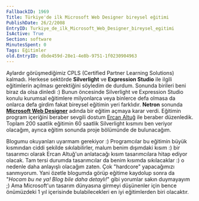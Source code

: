 ```yaml
---
FallbackID: 1969
Title: Türkiye'de ilk Microsoft Web Designer bireysel eğitimi
PublishDate: 26/2/2008
EntryID: Turkiye_de_ilk_Microsoft_Web_Designer_bireysel_egitimi
IsActive: True
Section: software
MinutesSpent: 0
Tags: Eğitimler
old.EntryID: dbde459d-28e1-4e8b-9751-1f0230904963
---
```

Aylardır görüşmediğimiz CPLS (Certified Partner Learning Solutions)
kalmadı. Herkese sektörde **Silverlight** ve **Expression Studio** ile
ilgili eğitimlerin açılması gerektiğini söyledim de durdum. Sonunda
birileri beni biraz da olsa dinledi :) Bunun öncesinde Silverlight ve
Expression Studio konulu kurumsal eğitimlere milyonlarca veya binlerce
defa olmasa da onlarca defa girdim fakat bireysel eğitimin yeri
farklıdır. **Netron** sonunda **[Microsoft Web
Designer](http://www.netron.com.tr/nba/egt_webgrafik3.asp)** adında bir
eğitim açmaya karar verdi. Eğitimin program içeriğini beraber sevgili
dostum [Ercan Altuğ](http://ercanaltug.blogspot.com/) ile beraber
düzenledik. Toplam 200 saatlik eğitimin 60 saatlik Silverlight kısmını
ben veriyor olacağım, ayrıca eğitim sonunda proje bölümünde de
bulunacağım.

Blogumu okuyanları uyarmam gerekiyor :) Programcılar bu eğitimin büyük
kısmından ciddi şekilde sıkılabilirler, malum benim dışımdaki kısım :)
bir tasarımcı olarak Ercan Altuğ'un anlatacağı kısım tasarımcılara hitap
ediyor olacak. Tam tersi durumda tasarımcılar da benim kısımda
sıkılacaklar :) o nedenle daha anlayışlı olacağım zaten. Çok "hardcore"
yapacağımızı sanmıyorum. Yani özetle blogumda görüp eğitime kaydolup
sonra da "*Hocam bu ne ya! Blog bile daha detaylı!*" gibi yorumlar sakın
duymayayım ;) Ama Microsoft'un tasarım dünyasına girmeyi düşünenler için
bence önümüzdeki 1 yıl içerisinde bulabilecekleri en iyi eğitimlerden
biri olacaktır.


